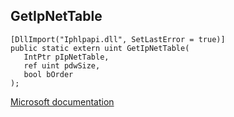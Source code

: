 ## GetIpNetTable

```
[DllImport("Iphlpapi.dll", SetLastError = true)]
public static extern uint GetIpNetTable(
   IntPtr pIpNetTable,
   ref uint pdwSize,
   bool bOrder
);
```

[Microsoft documentation](https://docs.microsoft.com/en-us/windows/win32/api/iphlpapi/nf-iphlpapi-getipnettable)
